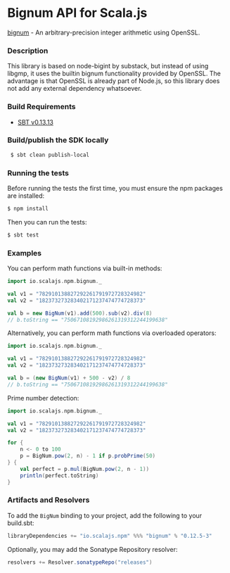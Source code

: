 Bignum API for Scala.js
================================
[bignum](https://www.npmjs.com/package/bignum) - An arbitrary-precision integer arithmetic using OpenSSL.

### Description

This library is based on node-bigint by substack, but instead of using libgmp, it uses the builtin bignum 
functionality provided by OpenSSL. The advantage is that OpenSSL is already part of Node.js, so this library 
does not add any external dependency whatsoever.

### Build Requirements

* [SBT v0.13.13](http://www.scala-sbt.org/download.html)


### Build/publish the SDK locally

```bash
 $ sbt clean publish-local
```

### Running the tests

Before running the tests the first time, you must ensure the npm packages are installed:

```bash
$ npm install
```

Then you can run the tests:

```bash
$ sbt test
```

### Examples

You can perform math functions via built-in methods:

```scala
import io.scalajs.npm.bignum._

val v1 = "782910138827292261791972728324982"
val v2 = "182373273283402171237474774728373"

val b = new BigNum(v1).add(500).sub(v2).div(8)
// b.toString == "75067108192986261319312244199638"
```

Alternatively, you can perform math functions via overloaded operators:

```scala
import io.scalajs.npm.bignum._

val v1 = "782910138827292261791972728324982"
val v2 = "182373273283402171237474774728373"

val b = (new BigNum(v1) + 500 - v2) / 8
// b.toString == "75067108192986261319312244199638"
```

Prime number detection:

```scala
import io.scalajs.npm.bignum._

val v1 = "782910138827292261791972728324982"
val v2 = "182373273283402171237474774728373"

for {
    n <- 0 to 100
    p = BigNum.pow(2, n) - 1 if p.probPrime(50)
} {
    val perfect = p.mul(BigNum.pow(2, n - 1))
    println(perfect.toString)
}
```

### Artifacts and Resolvers

To add the `BigNum` binding to your project, add the following to your build.sbt:  

```sbt
libraryDependencies += "io.scalajs.npm" %%% "bignum" % "0.12.5-3"
```

Optionally, you may add the Sonatype Repository resolver:

```sbt   
resolvers += Resolver.sonatypeRepo("releases") 
```
